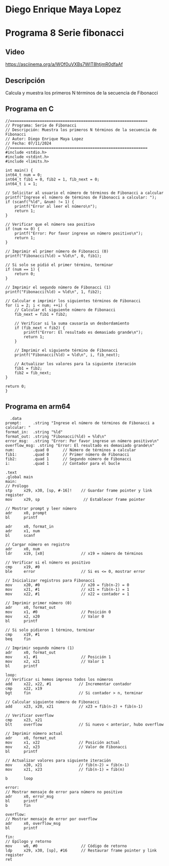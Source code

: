 # Diego Enrique Maya Lopez
# Programa 8 Serie fibonacci

## Video
https://asciinema.org/a/WOf0uVXBs7WIT8htjmR0dfaAf

## Descripción
Calcula y muestra los primeros N términos de la secuencia de Fibonacci
## Programa en C
    //============================================================
    // Programa: Serie de Fibonacci
    // Descripción: Muestra los primeros N términos de la secuencia de Fibonacci
    // Autor: Diego Enrique Maya Lopez
    // Fecha: 07/11/2024
    //============================================================
    #include <stdio.h>
    #include <stdint.h>
    #include <limits.h>

    int main() {
    int64_t num = 0;
    int64_t fib1 = 0, fib2 = 1, fib_next = 0;
    int64_t i = 1;

    // Solicitar al usuario el número de términos de Fibonacci a calcular
    printf("Ingrese el número de términos de Fibonacci a calcular: ");
    if (scanf("%ld", &num) != 1) {
        printf("Error al leer el número\n");
        return 1;
    }

    // Verificar que el número sea positivo
    if (num <= 0) {
        printf("Error: Por favor ingrese un número positivo\n");
        return 1;
    }

    // Imprimir el primer número de Fibonacci (0)
    printf("Fibonacci(%ld) = %ld\n", 0, fib1);

    // Si solo se pidió el primer término, terminar
    if (num == 1) {
        return 0;
    }

    // Imprimir el segundo número de Fibonacci (1)
    printf("Fibonacci(%ld) = %ld\n", 1, fib2);

    // Calcular e imprimir los siguientes términos de Fibonacci
    for (i = 2; i < num; ++i) {
        // Calcular el siguiente número de Fibonacci
        fib_next = fib1 + fib2;

        // Verificar si la suma causaría un desbordamiento
        if (fib_next < fib2) {
            printf("Error: El resultado es demasiado grande\n");
            return 1;
        }

        // Imprimir el siguiente término de Fibonacci
        printf("Fibonacci(%ld) = %ld\n", i, fib_next);

        // Actualizar los valores para la siguiente iteración
        fib1 = fib2;
        fib2 = fib_next;
    }

    return 0;
    }

  

## Programa en arm64

      .data
    prompt:     .string "Ingrese el número de términos de Fibonacci a calcular: "
    format_in:  .string "%ld"
    format_out: .string "Fibonacci(%ld) = %ld\n"
    error_msg:  .string "Error: Por favor ingrese un número positivo\n"
    overflow_msg: .string "Error: El resultado es demasiado grande\n"
    num:        .quad 0      // Número de términos a calcular
    fib1:       .quad 0      // Primer número de Fibonacci
    fib2:       .quad 1      // Segundo número de Fibonacci
    i:          .quad 1      // Contador para el bucle

    .text
    .global main
    main:
    // Prólogo
    stp     x29, x30, [sp, #-16]!    // Guardar frame pointer y link register
    mov     x29, sp                   // Establecer frame pointer

    // Mostrar prompt y leer número
    adr     x0, prompt
    bl      printf
    
    adr     x0, format_in            
    adr     x1, num                  
    bl      scanf

    // Cargar número en registro
    adr     x0, num
    ldr     x19, [x0]                // x19 = número de términos

    // Verificar si el número es positivo
    cmp     x19, #0
    ble     error                    // Si es <= 0, mostrar error

    // Inicializar registros para Fibonacci
    mov     x20, #0                  // x20 = fib(n-2) = 0
    mov     x21, #1                  // x21 = fib(n-1) = 1
    mov     x22, #1                  // x22 = contador = 1

    // Imprimir primer número (0)
    adr     x0, format_out
    mov     x1, #0                   // Posición 0
    mov     x2, x20                  // Valor 0
    bl      printf

    // Si solo pidieron 1 término, terminar
    cmp     x19, #1
    beq     fin

    // Imprimir segundo número (1)
    adr     x0, format_out
    mov     x1, #1                   // Posición 1
    mov     x2, x21                  // Valor 1
    bl      printf

    loop:
    // Verificar si hemos impreso todos los números
    add     x22, x22, #1            // Incrementar contador
    cmp     x22, x19
    bgt     fin                     // Si contador > n, terminar

    // Calcular siguiente número de Fibonacci
    add     x23, x20, x21           // x23 = fib(n-2) + fib(n-1)
    
    // Verificar overflow
    cmp     x23, x21
    blt     overflow                // Si nuevo < anterior, hubo overflow

    // Imprimir número actual
    adr     x0, format_out
    mov     x1, x22                 // Posición actual
    mov     x2, x23                 // Valor de Fibonacci
    bl      printf

    // Actualizar valores para siguiente iteración
    mov     x20, x21                // fib(n-2) = fib(n-1)
    mov     x21, x23                // fib(n-1) = fib(n)

    b       loop

    error:
    // Mostrar mensaje de error para número no positivo
    adr     x0, error_msg
    bl      printf
    b       fin

    overflow:
    // Mostrar mensaje de error por overflow
    adr     x0, overflow_msg
    bl      printf

    fin:
    // Epílogo y retorno
    mov     w0, #0                   // Código de retorno
    ldp     x29, x30, [sp], #16      // Restaurar frame pointer y link register
    ret
